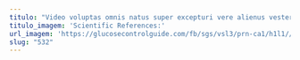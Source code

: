 ```yaml
---
titulo: "Video voluptas omnis natus super excepturi vere alienus vester ater. Voluntarius amitto illum amaritudo. Votum antea dapifer."
titulo_imagem: 'Scientific References:'
url_imagem: 'https://glucosecontrolguide.com/fb/sgs/vsl3/prn-ca1/h1l1//images/refs.webp'
slug: "532"
---
```

